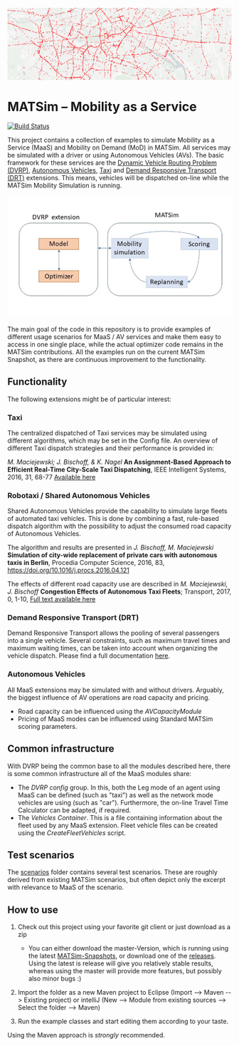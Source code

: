 ![100,000 robo-taxis driving in Berlin (10% sample)](docs/header_big.png "100,000 robo-taxis driving in Berlin (10% sample)")

# MATSim – Mobility as a Service
[![Build Status](https://travis-ci.org/matsim-org/matsim-maas.svg?branch=master)](https://travis-ci.org/matsim-org/matsim-maas)

This project contains a collection of examples to simulate Mobility as a Service (MaaS) and Mobility on Demand (MoD) in MATSim. All services may be simulated with a driver or using Autonomous Vehicles (AVs). The basic framework for these services are the [Dynamic Vehicle Routing Problem (DVRP)](https://github.com/matsim-org/matsim/tree/master/contribs/dvrp), [Autonomous Vehicles](https://github.com/matsim-org/matsim/tree/master/contribs/av), [Taxi](https://github.com/matsim-org/matsim/tree/master/contribs/taxi) and [Demand Responsive Transport (DRT)](https://github.com/matsim-org/matsim/tree/master/contribs/drt) extensions. This means, vehicles will be dispatched on-line while the MATSim Mobility Simulation is running.

![Integration of DVRP into MATSim](docs/figure-matsim-dvrp.jpg "Integration of DVRP into MATSim")

The main goal of the code in this repository is to provide examples of different usage scenarios for MaaS / AV services and make them easy to access in one single place, while the actual optimizer code remains in the MATSim contributions. All the examples run on the current MATSim Snapshot, as there are continuous improvement to the functionality. 

## Functionality

The following extensions might be of particular interest:

### Taxi
The centralized dispatched of Taxi services may be simulated using different algorithms, which may be set in the Config file. An overview of different Taxi dispatch strategies and their performance is provided in: 

*M. Maciejewski; J. Bischoff, & K. Nagel* **An Assignment-Based Approach to Efficient Real-Time City-Scale Taxi Dispatching**, IEEE Intelligent Systems, 2016, 31, 68-77 [Available here](http://svn.vsp.tu-berlin.de/repos/public-svn/publications/vspwp/2016/16-12/)


### Robotaxi / Shared Autonomous Vehicles

Shared Autonomous Vehicles provide the capability to simulate large fleets of automated taxi vehicles. This is done by combining a fast, rule-based dispatch algorithm with the possibility to adjust the consumed road capacity of Autonomous Vehicles. 

The algorithm and results are presented in 
*J. Bischoff, M. Maciejewski* **Simulation of city-wide replacement of private cars with autonomous taxis in Berlin**, Procedia Computer Science, 2016, 83, https://doi.org/10.1016/j.procs.2016.04.121

The effects of different road capacity use are described in 
*M. Maciejewski, J. Bischoff* **Congestion Effects of Autonomous Taxi Fleets**; Transport, 2017, 0, 1-10, [Full text available here](http://dx.doi.org/10.14279/depositonce-7693)

### Demand Responsive Transport (DRT)

Demand Responsive Transport allows the pooling of several passengers into a single vehicle. Several constraints, such as maximum travel times and maximum waiting times, can be taken into account when organizing the vehicle dispatch. 
Please find a full documentation [here](drt.md).


### Autonomous Vehicles

All MaaS extensions may be simulated with and without drivers. Arguably, the biggest influence of AV operations are road capacity and pricing.
* Road capacity can be influenced using the *AVCapacityModule*
* Pricing of MaaS modes can be influenced using Standard MATSim scoring parameters.

## Common infrastructure

With DVRP being the common base to all the modules described here, there is some common infrastructure all of the MaaS modules share:
* The *DVRP config* group. In this, both the Leg mode of an agent using MaaS can be defined (such as "taxi") as well as the network mode vehicles are using (such as "car"). Furthermore, the on-line Travel Time Calculator can be adapted, if required.
* The *Vehicles Container*. This is a file containing information about the fleet used by any MaaS extension. Fleet vehicle files can be created using the *CreateFleetVehicles* script.

## Test scenarios

The [scenarios](scenarios/) folder contains several test scenarios. These are roughly derived from existing MATSim scenarios, but often depict only the excerpt with relevance to MaaS of the scenario. 


## How to use

1) Check out this project using your favorite git client or just download as a zip
    - You can either download the master-Version, which is running using the latest [MATSim-Snapshots](https://github.com/matsim-org/matsim-libs), or download one of the [releases](https://github.com/matsim-org/matsim-maas/releases). Using the latest is release will give you relatively stable results, whereas using the master will provide more features, but possibly also minor bugs :)
  
2) Import the folder as a new Maven project to Eclipse (Import --> Maven --> Existing project) or intelliJ (New --> Module from existing sources --> Select the folder --> Maven)
3) Run the example classes and start editing them according to your taste.

Using the Maven approach is *strongly* recommended.



